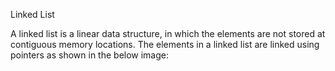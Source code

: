 Linked List

A linked list is a linear data structure, in which the elements are not stored at contiguous memory locations. The elements in a linked list are linked using pointers as shown in the below image: